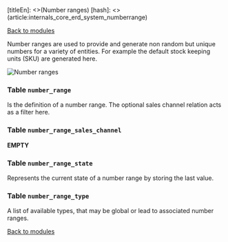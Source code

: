 [titleEn]: <>(Number ranges)
[hash]: <>(article:internals_core_erd_system_numberrange)

[Back to modules](./../10-modules.md)

Number ranges are used to provide and generate non random but unique numbers for a variety of entities.
For example the default stock keeping units (SKU) are generated here.

![Number ranges](./dist/erd-shopware-core-system-numberrange.png)


### Table `number_range`

Is the definition of a number range. The optional sales channel relation acts as a filter here.


### Table `number_range_sales_channel`

__EMPTY__


### Table `number_range_state`

Represents the current state of a number range by storing the last value.


### Table `number_range_type`

A list of available types, that may be global or lead to associated number ranges.


[Back to modules](./../10-modules.md)
